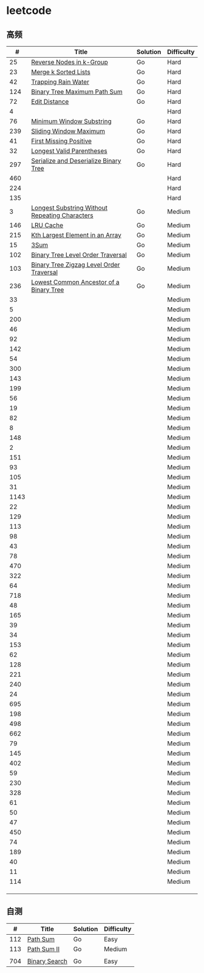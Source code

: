 # leetcode
## 高频

| #    | Title                                                        | Solution | Difficulty |
| ---- | ------------------------------------------------------------ | -------- | ---------- |
| 25   | [Reverse Nodes in k-Group](https://leetcode.com/problems/reverse-nodes-in-k-group) | Go       | Hard       |
| 23   | [Merge k Sorted Lists](https://leetcode.com/problems/merge-k-sorted-lists) | Go       | Hard       |
| 42   | [Trapping Rain Water](https://leetcode.com/problems/trapping-rain-water) | Go       | Hard       |
| 124  | [Binary Tree Maximum Path Sum](https://leetcode.com/problems/binary-tree-maximum-path-sum) | Go       | Hard       |
| 72   | [Edit Distance](https://leetcode.com/problems/edit-distance) | Go       | Hard       |
| 4    |                                                              |          | Hard       |
| 76   | [Minimum Window Substring](https://leetcode.com/problems/minimum-window-substring) | Go       | Hard       |
| 239  | [Sliding Window Maximum](https://leetcode.com/problems/sliding-window-maximum) | Go       | Hard       |
| 41   | [First Missing Positive](https://leetcode.com/problems/first-missing-positive) | Go       | Hard       |
| 32   | [Longest Valid Parentheses](https://leetcode.com/problems/longest-valid-parentheses) | Go       | Hard       |
| 297  | [Serialize and Deserialize Binary Tree](https://leetcode.com/problems/serialize-and-deserialize-binary-tree) | Go       | Hard       |
| 460  |                                                              |          | Hard       |
| 224  |                                                              |          | Hard       |
| 135  |                                                              |          | Hard       |
| 3    | [Longest Substring Without Repeating Characters](https://leetcode.com/problems/longest-substring-without-repeating-characters/) | Go       | Medium     |
| 146  | [LRU Cache](https://leetcode.com/problems/lru-cache)         | Go       | Medium     |
| 215  | [Kth Largest Element in an Array](https://leetcode.com/problems/kth-largest-element-in-an-array) | Go       | Medium     |
| 15   | [3Sum](https://leetcode.com/problems/3sum)                   | Go       | Medium     |
| 102  | [Binary Tree Level Order Traversal](https://leetcode.com/problems/binary-tree-level-order-traversal) | Go       | Medium     |
| 103  | [Binary Tree Zigzag Level Order Traversal](https://leetcode.com/problems/binary-tree-zigzag-level-order-traversal) | Go       | Medium     |
| 236  | [Lowest Common Ancestor of a Binary Tree](https://leetcode.com/problems/lowest-common-ancestor-of-a-binary-tree) | Go       | Medium     |
| 33   |                                                              |          | Medium     |
| 5    |                                                              |          | Medium     |
| 200  |                                                              |          | Medium     |
| 46   |                                                              |          | Medium     |
| 92   |                                                              |          | Medium     |
| 142  |                                                              |          | Medium     |
| 54   |                                                              |          | Medium     |
| 300  |                                                              |          | Medium     |
| 143  |                                                              |          | Medium     |
| 199  |                                                              |          | Medium     |
| 56   |                                                              |          | Medium     |
| 19   |                                                              |          | Medium     |
| 82   |                                                              |          | Medium     |
| 8    |                                                              |          | Medium     |
| 148  |                                                              |          | Medium     |
| 2    |                                                              |          | Medium     |
| 151  |                                                              |          | Medium     |
| 93   |                                                              |          | Medium     |
| 105  |                                                              |          | Medium     |
| 31   |                                                              |          | Medium     |
| 1143 |                                                              |          | Medium     |
| 22   |                                                              |          | Medium     |
| 129  |                                                              |          | Medium     |
| 113  |                                                              |          | Medium     |
| 98   |                                                              |          | Medium     |
| 43   |                                                              |          | Medium     |
| 78   |                                                              |          | Medium     |
| 470  |                                                              |          | Medium     |
| 322  |                                                              |          | Medium     |
| 64   |                                                              |          | Medium     |
| 718  |                                                              |          | Medium     |
| 48   |                                                              |          | Medium     |
| 165  |                                                              |          | Medium     |
| 39   |                                                              |          | Medium     |
| 34   |                                                              |          | Medium     |
| 153  |                                                              |          | Medium     |
| 62   |                                                              |          | Medium     |
| 128  |                                                              |          | Medium     |
| 221  |                                                              |          | Medium     |
| 240  |                                                              |          | Medium     |
| 24   |                                                              |          | Medium     |
| 695  |                                                              |          | Medium     |
| 198  |                                                              |          | Medium     |
| 498  |                                                              |          | Medium     |
| 662  |                                                              |          | Medium     |
| 79   |                                                              |          | Medium     |
| 145  |                                                              |          | Medium     |
| 402  |                                                              |          | Medium     |
| 59   |                                                              |          | Medium     |
| 230  |                                                              |          | Medium     |
| 328  |                                                              |          | Medium     |
| 61   |                                                              |          | Medium     |
| 50   |                                                              |          | Medium     |
| 47   |                                                              |          | Medium     |
| 450  |                                                              |          | Medium     |
| 74   |                                                              |          | Medium     |
| 189  |                                                              |          | Medium     |
| 40   |                                                              |          | Medium     |
| 11   |                                                              |          | Medium     |
| 114  |                                                              |          | Medium     |
|      |                                                              |          |            |
|      |                                                              |          |            |
|      |                                                              |          |            |



## 自测

| #    | Title                                                        | Solution | Difficulty |
| ---- | ------------------------------------------------------------ | -------- | ---------- |
| 112  | [Path Sum](https://leetcode.com/problems/path-sum)           | Go       | Easy       |
| 113  | [Path Sum II](https://leetcode.com/problems/path-sum-ii)     | Go       | Medium     |
|      |                                                              |          |            |
| 704  | [Binary Search](https://leetcode.com/problems/binary-search) | Go       | Easy       |


